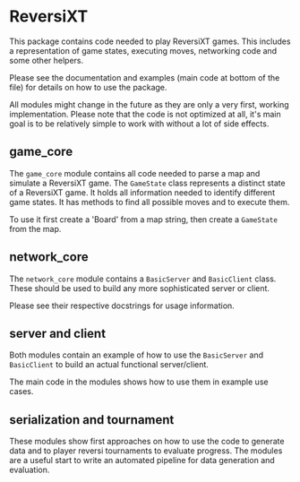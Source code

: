 # ReversiXT

This package contains code needed to play ReversiXT games.
This includes a representation of game states, executing moves,
networking code and some other helpers.

Please see the documentation and examples (main code at bottom of the file)
for details on how to use the package.

All modules might change in the future as they are only a very first, working implementation.
Please note that the code is not optimized at all, it's main goal is to be relatively simple
to work with without a lot of side effects.

## game_core

The `game_core` module contains all code needed to parse a map and simulate a ReversiXT game.
The `GameState` class represents a distinct state of a ReversiXT game. It holds all information
needed to identify different game states. It has methods to find all possible moves and to execute them.

To use it first create a 'Board' from a map string, then create a `GameState` from the map.


## network_core

The `network_core` module contains a `BasicServer` and `BasicClient` class.
These should be used to build any more sophisticated server or client.

Please see their respective docstrings for usage information.

## server and client

Both modules contain an example of how to use the `BasicServer` and `BasicClient`
to build an actual functional server/client.

The main code in the modules shows how to use them in example use cases.

## serialization and tournament

These modules show first approaches on how to use the code to generate data and
to player reversi tournaments to evaluate progress.
The modules are a useful start to write an automated pipeline for data generation and evaluation.